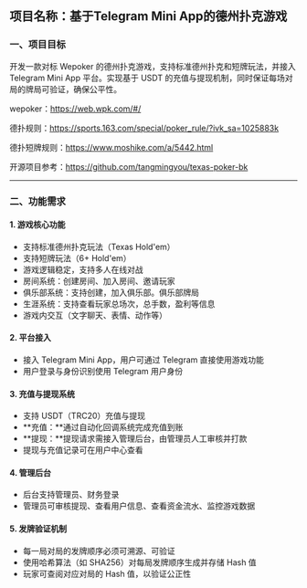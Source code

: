 ## 项目名称：基于Telegram Mini App的德州扑克游戏

### 一、项目目标

开发一款对标 Wepoker 的德州扑克游戏，支持标准德州扑克和短牌玩法，并接入 Telegram Mini App 平台。实现基于 USDT 的充值与提现机制，同时保证每场对局的牌局可验证，确保公平性。

wepoker：https://web.wpk.com/#/

德扑规则：https://sports.163.com/special/poker_rule/?ivk_sa=1025883k

德扑短牌规则：https://www.moshike.com/a/5442.html

开源项目参考：https://github.com/tangmingyou/texas-poker-bk

------

### 二、功能需求

#### 1. 游戏核心功能

- 支持标准德州扑克玩法（Texas Hold'em）
- 支持短牌玩法（6+ Hold'em）
- 游戏逻辑稳定，支持多人在线对战
- 房间系统：创建房间、加入房间、邀请玩家
- 俱乐部系统：支持创建，加入俱乐部。俱乐部牌局
- 生涯系统：支持查看玩家总场次，总手数，盈利等信息
- 游戏内交互（文字聊天、表情、动作等）

#### 2. 平台接入

- 接入 Telegram Mini App，用户可通过 Telegram 直接使用游戏功能
- 用户登录与身份识别使用 Telegram 用户身份

#### 3. 充值与提现系统

- 支持 USDT（TRC20）充值与提现
- **充值：**通过自动化回调系统完成充值到账
- **提现：**提现请求需接入管理后台，由管理员人工审核并打款
- 提现与充值记录可在用户中心查看

#### 4. 管理后台

- 后台支持管理员、财务登录
- 管理员可审核提现、查看用户信息、查看资金流水、监控游戏数据

#### 5. 发牌验证机制

- 每一局对局的发牌顺序必须可溯源、可验证
- 使用哈希算法（如 SHA256）对每局发牌顺序生成并存储 Hash 值
- 玩家可查阅对应对局的 Hash 值，以验证公正性
